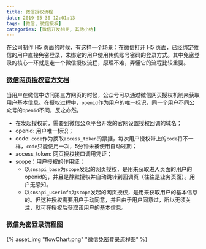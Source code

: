 ```yaml
---
title: 微信授权流程
date: 2019-05-30 12:01:13
tags: [微信, 微信授权]
categories: [微信开发相关, 其他小结]
---
```

在公司制作 H5 页面的时候，有这样一个场景：在微信打开 H5 页面，已经绑定微信的用户直接免密登录，未绑定的用户使用传统账号密码的登录方式。其中免密登录的核心一环就是走一个微信授权流程，原理不难，弄懂它的流程比较重要。
<!--more-->
### [微信网页授权官方文档](https://mp.weixin.qq.com/wiki?t=resource/res_main&id=mp1421140842)
当用户在微信中访问第三方网页的时候，公众号可以通过微信网页授权机制来获取用户基本信息。在授权过程中，`openid`作为用户的唯一标识，同一个用户不同公众号的`openid`不同，反之亦然。
* 在发起授权前，需要到微信公众平台开发的官网设置授权回调的域名；
* openid: 用户唯一标识；
* code: `code`作为换取`access_token`的票据，每次用户授权带上的`code`将不一样，`code`只能使用一次，5分钟未被使用自动过期；
* access_token: 网页授权接口调用凭证；
* scope：用户授权的作用域；
  * 以`snsapi_base`为`scope`发起的网页授权，是用来获取进入页面的用户的openid的，并且是静默授权并自动跳转到回调页（往往是业务页面）。用户无感知。
  * 以`snsapi_userinfo`为`scope`发起的网页授权，是用来获取用户的基本信息的。但这种授权需要用户手动同意，并且由于用户同意过，所以无须关注，就可在授权后获取该用户的基本信息。
  
### 微信免密登录流程图
{% asset_img "flowChart.png" "微信免密登录流程图" %}